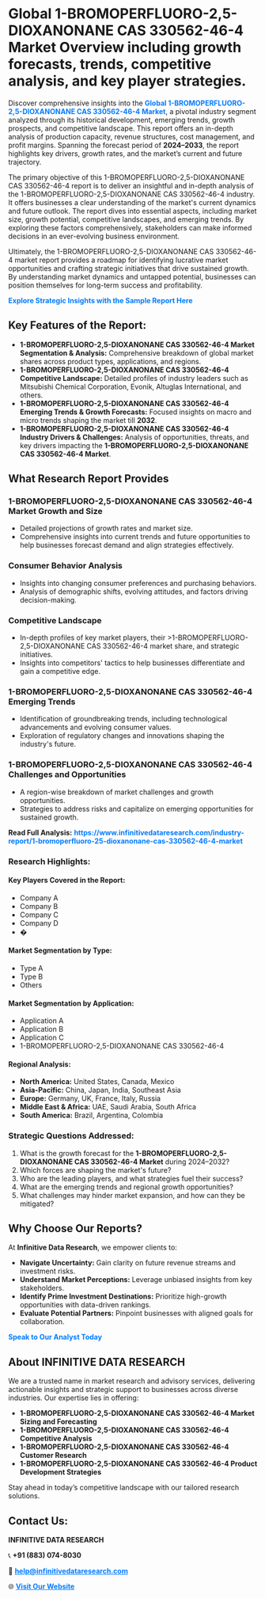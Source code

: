 <h1>Global 1-BROMOPERFLUORO-2,5-DIOXANONANE CAS 330562-46-4 Market Overview including growth forecasts, trends, competitive analysis, and key player strategies.</h1>
<p>
Discover comprehensive insights into the 
<a href="https://www.infinitivedataresearch.com/industry-report/1-bromoperfluoro-25-dioxanonane-cas-330562-46-4-market" rel="dofollow" style="color: #007BFF; text-decoration: none;"><strong>Global 1-BROMOPERFLUORO-2,5-DIOXANONANE CAS 330562-46-4 Market</strong></a>, a pivotal industry segment analyzed through its historical development, emerging trends, growth prospects, and competitive landscape. This report offers an in-depth analysis of production capacity, revenue structures, cost management, and profit margins. Spanning the forecast period of <strong>2024–2033</strong>, the report highlights key drivers, growth rates, and the market’s current and future trajectory.
</p>
<p>
The primary objective of this 1-BROMOPERFLUORO-2,5-DIOXANONANE CAS 330562-46-4 report is to deliver an insightful and in-depth analysis of the 1-BROMOPERFLUORO-2,5-DIOXANONANE CAS 330562-46-4 industry. It offers businesses a clear understanding of the market's current dynamics and future outlook. The report dives into essential aspects, including market size, growth potential, competitive landscapes, and emerging trends. By exploring these factors comprehensively, stakeholders can make informed decisions in an ever-evolving business environment.
</p>
<p>
Ultimately, the 1-BROMOPERFLUORO-2,5-DIOXANONANE CAS 330562-46-4 market report provides a roadmap for identifying lucrative market opportunities and crafting strategic initiatives that drive sustained growth. By understanding market dynamics and untapped potential, businesses can position themselves for long-term success and profitability.
</p>
<p>
<a href="https://www.infinitivedataresearch.com/request-sample/reportId=110626" style="color: #007BFF; text-decoration: none;"><strong>Explore Strategic Insights with the Sample Report Here</strong></a>
</p>

<h2>Key Features of the Report:</h2>
<ul>
<li><strong>1-BROMOPERFLUORO-2,5-DIOXANONANE CAS 330562-46-4 Market Segmentation & Analysis:</strong> Comprehensive breakdown of global market shares across product types, applications, and regions.</li>
<li><strong>1-BROMOPERFLUORO-2,5-DIOXANONANE CAS 330562-46-4 Competitive Landscape:</strong> Detailed profiles of industry leaders such as Mitsubishi Chemical Corporation, Evonik, Altuglas International, and others.</li>
<li><strong>1-BROMOPERFLUORO-2,5-DIOXANONANE CAS 330562-46-4 Emerging Trends & Growth Forecasts:</strong> Focused insights on macro and micro trends shaping the market till <strong>2032</strong>.</li>
<li><strong>1-BROMOPERFLUORO-2,5-DIOXANONANE CAS 330562-46-4 Industry Drivers & Challenges:</strong> Analysis of opportunities, threats, and key drivers impacting the <strong>1-BROMOPERFLUORO-2,5-DIOXANONANE CAS 330562-46-4 Market</strong>.</li>
</ul>

<h2>What Research Report Provides</h2>
<h3>1-BROMOPERFLUORO-2,5-DIOXANONANE CAS 330562-46-4 Market Growth and Size</h3>
<ul>
<li>Detailed projections of growth rates and market size.</li>
<li>Comprehensive insights into current trends and future opportunities to help businesses forecast demand and align strategies effectively.</li>
</ul>

<h3>Consumer Behavior Analysis</h3>
<ul>
<li>Insights into changing consumer preferences and purchasing behaviors.</li>
<li>Analysis of demographic shifts, evolving attitudes, and factors driving decision-making.</li>
</ul>

<h3>Competitive Landscape</h3>
<ul>
<li>In-depth profiles of key market players, their >1-BROMOPERFLUORO-2,5-DIOXANONANE CAS 330562-46-4 market share, and strategic initiatives.</li>
<li>Insights into competitors' tactics to help businesses differentiate and gain a competitive edge.</li>
</ul>

<h3>1-BROMOPERFLUORO-2,5-DIOXANONANE CAS 330562-46-4 Emerging Trends</h3>
<ul>
<li>Identification of groundbreaking trends, including technological advancements and evolving consumer values.</li>
<li>Exploration of regulatory changes and innovations shaping the industry's future.</li>
</ul>

<h3>1-BROMOPERFLUORO-2,5-DIOXANONANE CAS 330562-46-4 Challenges and Opportunities</h3>
<ul>
<li>A region-wise breakdown of market challenges and growth opportunities.</li>
<li>Strategies to address risks and capitalize on emerging opportunities for sustained growth.</li>
</ul>
<p><strong>Read Full Analysis:</strong> <a href="https://www.infinitivedataresearch.com/industry-report/1-bromoperfluoro-25-dioxanonane-cas-330562-46-4-market" rel="dofollow" style="color: #007BFF; text-decoration: none;"><strong>https://www.infinitivedataresearch.com/industry-report/1-bromoperfluoro-25-dioxanonane-cas-330562-46-4-market</strong></a></p>
<h3>Research Highlights:</h3>
<h4>Key Players Covered in the Report:</h4>
<ul><li>Company A</li><li>Company B</li><li>Company C</li><li>Company D</li><li>�</li></ul>
<h4>Market Segmentation by Type:</h4>
<ul><li>Type A</li><li>Type B</li><li>Others</li></ul>
<h4>Market Segmentation by Application:</h4>
<ul><li>Application A</li><li>Application B</li><li>Application C</li><li>1-BROMOPERFLUORO-2,5-DIOXANONANE CAS 330562-46-4</li></ul>

<h4>Regional Analysis:</h4>
<ul>
<li><strong>North America:</strong> United States, Canada, Mexico</li>
<li><strong>Asia-Pacific:</strong> China, Japan, India, Southeast Asia</li>
<li><strong>Europe:</strong> Germany, UK, France, Italy, Russia</li>
<li><strong>Middle East & Africa:</strong> UAE, Saudi Arabia, South Africa</li>
<li><strong>South America:</strong> Brazil, Argentina, Colombia</li>
</ul>

<h3>Strategic Questions Addressed:</h3>
<ol>
<li>What is the growth forecast for the <strong>1-BROMOPERFLUORO-2,5-DIOXANONANE CAS 330562-46-4 Market</strong> during 2024–2032?</li>
<li>Which forces are shaping the market's future?</li>
<li>Who are the leading players, and what strategies fuel their success?</li>
<li>What are the emerging trends and regional growth opportunities?</li>
<li>What challenges may hinder market expansion, and how can they be mitigated?</li>
</ol>

<h2>Why Choose Our Reports?</h2>
<p>At <strong>Infinitive Data Research</strong>, we empower clients to:</p>
<ul>
<li><strong>Navigate Uncertainty:</strong> Gain clarity on future revenue streams and investment risks.</li>
<li><strong>Understand Market Perceptions:</strong> Leverage unbiased insights from key stakeholders.</li>
<li><strong>Identify Prime Investment Destinations:</strong> Prioritize high-growth opportunities with data-driven rankings.</li>
<li><strong>Evaluate Potential Partners:</strong> Pinpoint businesses with aligned goals for collaboration.</li>
</ul>
<p><a href="https://www.infinitivedataresearch.com/industry-report/1-bromoperfluoro-25-dioxanonane-cas-330562-46-4-market" rel="dofollow" style="color: #007BFF; text-decoration: none;"><strong>Speak to Our Analyst Today</strong></a></p>

<h2>About INFINITIVE DATA RESEARCH</h2>
<p>We are a trusted name in market research and advisory services, delivering actionable insights and strategic support to businesses across diverse industries. Our expertise lies in offering:</p>
<ul>
<li><strong>1-BROMOPERFLUORO-2,5-DIOXANONANE CAS 330562-46-4 Market Sizing and Forecasting</strong></li>
<li><strong>1-BROMOPERFLUORO-2,5-DIOXANONANE CAS 330562-46-4 Competitive Analysis</strong></li>
<li><strong>1-BROMOPERFLUORO-2,5-DIOXANONANE CAS 330562-46-4 Customer Research</strong></li>
<li><strong>1-BROMOPERFLUORO-2,5-DIOXANONANE CAS 330562-46-4 Product Development Strategies</strong></li>
</ul>
<p>Stay ahead in today’s competitive landscape with our tailored research solutions.</p>

<h2>Contact Us:</h2>
<p><strong>INFINITIVE DATA RESEARCH</strong></p>
<p>📞 <strong>+91 (883) 074-8030</strong></p>
<p>📧 <strong><a href="mailto:help@infinitivedataresearch.com" style="color: #007BFF;">help@infinitivedataresearch.com</a></strong></p>
<p>🌐 <strong><a href="https://www.infinitivedataresearch.com" rel="dofollow" style="color: #007BFF;">Visit Our Website</a></strong></p>